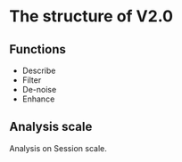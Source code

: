 # The structure of V2.0

## Functions

- Describe
- Filter
- De-noise
- Enhance

## Analysis scale

Analysis on Session scale.
